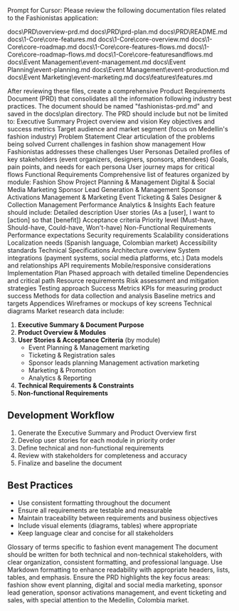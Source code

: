 Prompt for Cursor:
Please review the following documentation files related to the Fashionistas application:

docs\PRD\overview-prd.md
docs\PRD\prd-plan.md
docs\PRD\README.md
docs\1-Core\core-features.md
docs\1-Core\core-overview.md
docs\1-Core\core-roadmap.md
docs\1-Core\core-features-flows.md
docs\1-Core\core-roadmap-flows.md
docs\1-Core\core-featuresandflows.md
docs\Event Management\event-management.md
docs\Event Planning\event-planning.md
docs\Event Management\event-production.md
docs\Event Marketing\event-marketing.md
docs\features\features.md


After reviewing these files, create a comprehensive Product Requirements Document (PRD) that consolidates all the information following industry best practices. The document should be named "fashionistas-prd.md" and saved in the docs\plan directory.
The PRD should include but not be limited to:
Executive Summary
Project overview and vision
Key objectives and success metrics
Target audience and market segment (focus on Medellin's fashion industry)
Problem Statement
Clear articulation of the problems being solved
Current challenges in fashion show management
How Fashionistas addresses these challenges
User Personas
Detailed profiles of key stakeholders (event organizers, designers, sponsors, attendees)
Goals, pain points, and needs for each persona
User journey maps for critical flows
Functional Requirements
Comprehensive list of features organized by module:
Fashion Show Project Planning & Management
Digital & Social Media Marketing
Sponsor Lead Generation & Management
Sponsor Activations Management & Marketing
Event Ticketing & Sales
Designer & Collection Management
Performance Analytics & Insights
Each feature should include:
Detailed description
User stories (As a [user], I want to [action] so that [benefit])
Acceptance criteria
Priority level (Must-have, Should-have, Could-have, Won't-have)
Non-Functional Requirements
Performance expectations
Security requirements
Scalability considerations
Localization needs (Spanish language, Colombian market)
Accessibility standards
Technical Specifications
Architecture overview
System integrations (payment systems, social media platforms, etc.)
Data models and relationships
API requirements
Mobile/responsive considerations
Implementation Plan
Phased approach with detailed timeline
Dependencies and critical path
Resource requirements
Risk assessment and mitigation strategies
Testing approach
Success Metrics
KPIs for measuring product success
Methods for data collection and analysis
Baseline metrics and targets
Appendices
Wireframes or mockups of key screens
Technical diagrams
Market research data
 include:

1. **Executive Summary & Document Purpose**
2. **Product Overview & Modules**
3. **User Stories & Acceptance Criteria** (by module)
   - Event Planning & Management marketing 
   - Ticketing & Registration sales 
   - Sponsor leads planning Management activation marketing
   - Marketing & Promotion
   - Analytics & Reporting
4. **Technical Requirements & Constraints**
5. **Non-functional Requirements**

## Development Workflow

1. Generate the Executive Summary and Product Overview first
2. Develop user stories for each module in priority order
3. Define technical and non-functional requirements
4. Review with stakeholders for completeness and accuracy
5. Finalize and baseline the document

## Best Practices

- Use consistent formatting throughout the document
- Ensure all requirements are testable and measurable
- Maintain traceability between requirements and business objectives
- Include visual elements (diagrams, tables) where appropriate
- Keep language clear and concise for all stakeholders 

Glossary of terms specific to fashion event management
The document should be written for both technical and non-technical stakeholders, with clear organization, consistent formatting, and professional language. Use Markdown formatting to enhance readability with appropriate headers, lists, tables, and emphasis.
Ensure the PRD highlights the key focus areas: fashion show event planning, digital and social media marketing, sponsor lead generation, sponsor activations management, and event ticketing and sales, with special attention to the Medellin, Colombia market.






